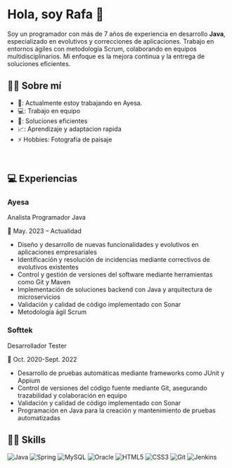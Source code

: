 <h1>Hola, soy Rafa 👋</h1> 
<p>
  Soy un programador con más de 7 años de experiencia en desarrollo <b>Java</b>, especializado en evolutivos y correcciones de aplicaciones. Trabajo en entornos ágiles con metodología Scrum, colaborando en equipos multidisciplinarios. Mi enfoque es la mejora continua y la entrega de soluciones eficientes.
</p>

<h2>👨‍💼 Sobre mí</h2>

- 🔭: Actualmente estoy trabajando en Ayesa.
- 💻: Trabajo en equipo
- 🚀: Soluciones eficientes
- 📈: Aprendizaje y adaptacion rapida
- ⚡  Hobbies: Fotografía de paisaje
  
<Br>
<h2>💻 Experiencias</h2>
<h3>Ayesa</h3>
<p>Analista Programador Java</p> 
<p>📆 May. 2023 – Actualidad</p>
<ul>
  <li>Diseño y desarrollo de nuevas funcionalidades y evolutivos en aplicaciones empresariales</li>
  <li>Identificación y resolución de incidencias mediante correctivos de evolutivos existentes</li>
  <li>Control y gestión de versiones del software mediante herramientas como Git y Maven</li>
  <li>Implementación de soluciones backend con Java y arquitectura de microservicios</li>
  <li>Validación y calidad de código implementado con Sonar</li>
  <li>Metodología ágil Scrum</li>
</ul>

<h3>Softtek</h3>
<p>Desarrollador Tester</p> 
<p>📆 Oct. 2020-Sept. 2022</p>
<ul>
  <li>Desarrollo de pruebas automáticas mediante frameworks como JUnit y Appium</li>
  <li>Control de versiones del código fuente mediante Git, asegurando trazabilidad y colaboración en equipo</li>
  <li>Validación y calidad de código implementado con Sonar</li>
  <li>Programación en Java para la creación y mantenimiento de pruebas automatizadas</li>
</ul>

<h2>👨‍💻 Skills</h2>

![Java](https://img.shields.io/badge/java-%23ED8B00.svg?style=for-the-badge&logo=openjdk&logoColor=white)
![Spring](https://img.shields.io/badge/spring-%236DB33F.svg?style=for-the-badge&logo=spring&logoColor=white)
![MySQL](https://img.shields.io/badge/mysql-4479A1.svg?style=for-the-badge&logo=mysql&logoColor=white)
![Oracle](https://img.shields.io/badge/Oracle-F80000?style=for-the-badge&logo=oracle&logoColor=white)
![HTML5](https://img.shields.io/badge/html5-%23E34F26.svg?style=for-the-badge&logo=html5&logoColor=white)
![CSS3](https://img.shields.io/badge/css3-%231572B6.svg?style=for-the-badge&logo=css3&logoColor=white)
![Git](https://img.shields.io/badge/git-%23F05033.svg?style=for-the-badge&logo=git&logoColor=white)
![Jenkins](https://img.shields.io/badge/jenkins-%232C5263.svg?style=for-the-badge&logo=jenkins&logoColor=white)

